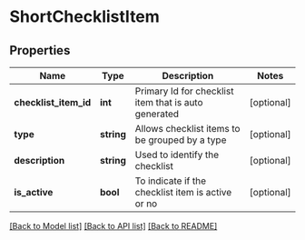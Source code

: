 # ShortChecklistItem

## Properties
Name | Type | Description | Notes
------------ | ------------- | ------------- | -------------
**checklist_item_id** | **int** | Primary Id for checklist item that is auto generated | [optional] 
**type** | **string** | Allows checklist items to be grouped by a type | [optional] 
**description** | **string** | Used to identify the checklist | [optional] 
**is_active** | **bool** | To indicate if the checklist item is active or no | [optional] 

[[Back to Model list]](../../README.md#documentation-for-models) [[Back to API list]](../../README.md#documentation-for-api-endpoints) [[Back to README]](../../README.md)

